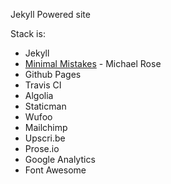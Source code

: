 Jekyll Powered site

Stack is:
- Jekyll
- [Minimal Mistakes](https://github.com/mmistakes) - Michael Rose
- Github Pages
- Travis CI
- Algolia
- Staticman
- Wufoo
- Mailchimp
- Upscri.be
- Prose.io
- Google Analytics
- Font Awesome

